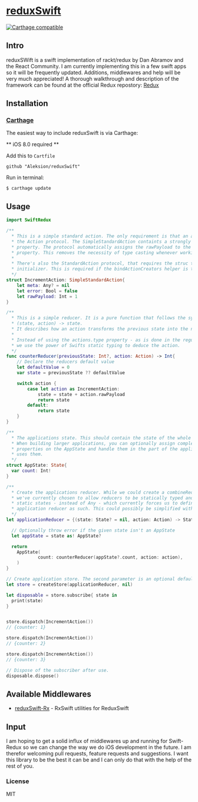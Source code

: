 # [reduxSwift](http://rackt.github.io/redux)

[![Carthage compatible](https://img.shields.io/badge/Carthage-compatible-4BC51D.svg?style=flat)](https://github.com/Carthage/Carthage)

## Intro
reduxSWift is a swift implementation of rackt/redux by Dan Abramov and the React Community.
I am currently implementing this in a few swift apps so it will be frequently updated. Additions, middlewares and help will be very much appreciated!
A thorough walkthrough and description of the framework can be found at the official Redux repostory: [Redux](http://rackt.github.io/redux)


## Installation

### [Carthage](https://github.com/Carthage/Carthage)
The easiest way to include reduxSwift is via Carthage:

** iOS 8.0 required **

Add this to `Cartfile`
```
github "Aleksion/reduxSwift"
```

Run in terminal:
```
$ carthage update
```

## Usage

``` swift
import SwiftRedux

/**
  * This is a simple standard action. The only requirement is that an action complies to
  * the Action protocol. The SimpleStandardAction containts a strongly typed rawPayload
  * property. The protocol automatically assigns the rawPayload to the Actions payload
  * property. This removes the necessity of type casting whenever working with actions in * a reducer.
  *
  * There's also the StandardAction protocol, that requires the struc to have an
  * initializer. This is required if the bindActionCreators helper is to be used.
  */
struct IncrementAction: SimpleStandardAction{
    let meta: Any? = nil
    let error: Bool = false
    let rawPayload: Int = 1
}

/**
  * This is a simple reducer. It is a pure function that follows the syntax
  * (state, action) -> state.
  * It describes how an action transforms the previous state into the next state.
  *
  * Instead of using the actions.type property - as is done in the regular Redux framework
  * we use the power of Swifts static typing to deduce the action.  
  */
func counterReducer(previousState: Int?, action: Action) -> Int{
    // Declare the reducers default value
    let defaultValue = 0
    var state = previousState ?? defaultValue

    switch action {
        case let action as IncrementAction:
            state = state + action.rawPayload
            return state
        default:
            return state
    }
}

/**
  * The applications state. This should contain the state of the whole application.
  * When building larger applications, you can optionally assign complex structs to
  * properties on the AppState and handle them in the part of the application that
  * uses them.
  */
struct AppState: State{
  var count: Int!
}

/**
  * Create the applications reducer. While we could create a combineReducer function
  * we've currently chosen to allow reducers to be statically typed and accept
  * static states - instead of Any - which currently forces us to define the
  * application reducer as such. This could possibly be simplified with reflection.
  */
let applicationReducer = {(state: State? = nil, action: Action) -> State in

  // Optionally throw error if the given state isn't an AppState
  let appState = state as! AppState?

  return
    AppState(
            count: counterReducer(appState?.count, action: action),
    )
}

// Create application store. The second parameter is an optional default state.
let store = createStore(applicationReducer, nil)

let disposable = store.subscribe{ state in
  print(state)
}


store.dispatch(IncrementAction())
// {counter: 1}

store.dispatch(IncrementAction())
// {counter: 2}

store.dispatch(IncrementAction())
// {counter: 3}

// Dispose of the subscriber after use.
disposable.dispose()

```

## Available Middlewares
+ [reduxSwift-Rx](https://github.com/Aleksion/reduxSwift-rx)
  \- RxSwift utilities for ReduxSwift


## Input
I am hoping to get a solid influx of middlewares up and running for Swift-Redux so we can change the way we do iOS development in the future. I am therefor welcoming pull requests, feature requests and suggestions. I want this library to be the best it can be and I can only do that with the help of the rest of you.


### License

MIT

